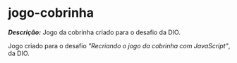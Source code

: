 # jogo-cobrinha
***Descrição:*** Jogo da cobrinha criado para o desafio da DIO.

Jogo criado para o desafio *"Recriando o jogo da cobrinha com JavaScript"*, da DIO. 
